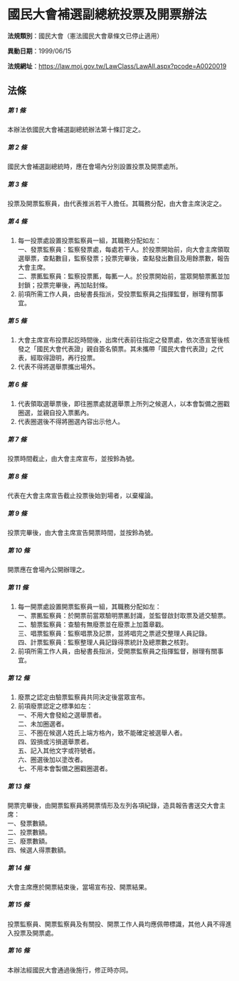 # 國民大會補選副總統投票及開票辦法

**法規類別**：國民大會（憲法國民大會章條文已停止適用）

**異動日期**：1999/06/15  

**法規網址**：https://law.moj.gov.tw/LawClass/LawAll.aspx?pcode=A0020019





## 法條
##### 第 1 條
本辦法依國民大會補選副總統辦法第十條訂定之。

##### 第 2 條
國民大會補選副總統時，應在會場內分別設置投票及開票處所。

##### 第 3 條
投票及開票監察員，由代表推派若干人擔任。其職務分配，由大會主席決定之。

##### 第 4 條
1. 每一投票處設置投票監察員一組，其職務分配如左：  
一、發票監察員：監察發票處，每處若干人。於投票開始前，向大會主席領取選舉票，查點數目，監察發票；投票完畢後，查點發出數目及用餘票數，報告大會主席。  
二、票匭監察員：監察投票匭，每匭一人。於投票開始前，當眾開驗票匭並加封鎖；投票完畢後，再加貼封條。
1. 前項所需工作人員，由秘書長指派，受投票監察員之指揮監督，辦理有關事宜。

##### 第 5 條
1. 大會主席宣布投票起訖時間後，出席代表前往指定之發票處，依次憑宣誓後核發之「國民大會代表證」親自簽名領票。其未攜帶「國民大會代表證」之代表，經取得證明，再行投票。
1. 代表不得將選舉票攜出場外。

##### 第 6 條
1. 代表領取選舉票後，即往圈票處就選舉票上所列之候選人，以本會製備之圈戳圈選，並親自投入票匭內。
1. 代表圈選後不得將圈選內容出示他人。

##### 第 7 條
投票時間截止，由大會主席宣布，並按鈴為號。

##### 第 8 條
代表在大會主席宣告截止投票後始到場者，以棄權論。

##### 第 9 條
投票完畢後，由大會主席宣告開票時間，並按鈴為號。

##### 第 10 條
開票應在會場內公開辦理之。

##### 第 11 條
1. 每一開票處設置開票監察員一組，其職務分配如左：  
一、票匭監察員：於開票前當眾驗明票匭封識，並監督啟封取票及遞交驗票。  
二、驗票監察員：查驗有無廢票並在廢票上加蓋章戳。  
三、唱票監察員：監察唱票及記票，並將唱完之票遞交整理人員記錄。  
四、計票監察員：監察整理人員記錄得票統計及總票數之核對。
1. 前項所需工作人員，由秘書長指派，受開票監察員之指揮監督，辦理有關事宜。

##### 第 12 條
1. 廢票之認定由驗票監察員共同決定後當眾宣布。
1. 前項廢票認定之標準如左：  
一、不用大會發給之選舉票者。  
二、未加圈選者。  
三、不圈在候選人姓氏上端方格內，致不能確定被選舉人者。  
四、毀損或污損選舉票者。  
五、記入其他文字或符號者。  
六、圈選後加以塗改者。  
七、不用本會製備之圈戳圈選者。

##### 第 13 條
開票完畢後，由開票監察員將開票情形及左列各項紀錄，造具報告書送交大會主席：  
一、發票數額。  
二、投票數額。  
三、廢票數額。  
四、候選人得票數額。

##### 第 14 條
大會主席應於開票結束後，當場宣布投、開票結果。

##### 第 15 條
投票監察員、開票監察員及有關投、開票工作人員均應佩帶標識，其他人員不得進入投票及開票處。

##### 第 16 條
本辦法經國民大會通過後施行，修正時亦同。


